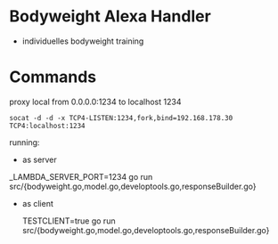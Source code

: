 # Bodyweight Alexa Handler

- individuelles bodyweight training


# Commands
proxy local from 0.0.0.0:1234 to localhost 1234

    socat -d -d -x TCP4-LISTEN:1234,fork,bind=192.168.178.30 TCP4:localhost:1234

running:
-   as server

 _LAMBDA_SERVER_PORT=1234 go run src/{bodyweight.go,model.go,developtools.go,responseBuilder.go}
- as client

    TESTCLIENT=true go run src/{bodyweight.go,model.go,developtools.go,responseBuilder.go}